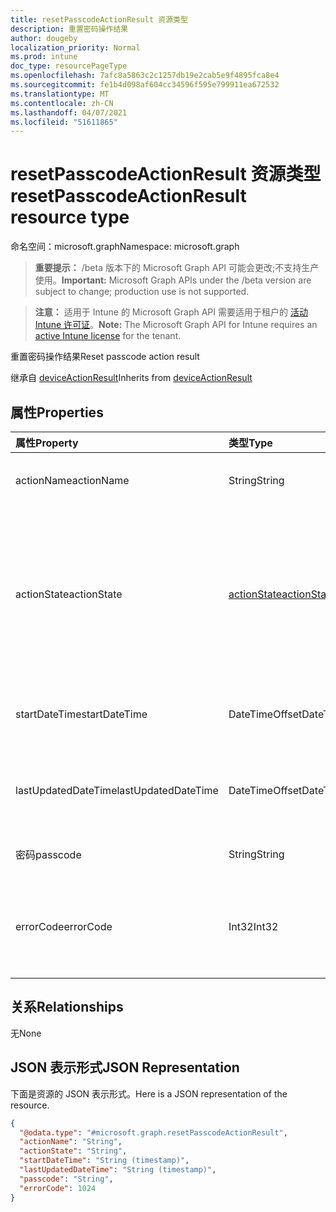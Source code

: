 ```yaml
---
title: resetPasscodeActionResult 资源类型
description: 重置密码操作结果
author: dougeby
localization_priority: Normal
ms.prod: intune
doc_type: resourcePageType
ms.openlocfilehash: 7afc8a5863c2c1257db19e2cab5e9f4895fca8e4
ms.sourcegitcommit: fe1b4d098af604cc34596f595e799911ea672532
ms.translationtype: MT
ms.contentlocale: zh-CN
ms.lasthandoff: 04/07/2021
ms.locfileid: "51611865"
---
```

# <a name="resetpasscodeactionresult-resource-type"></a><span data-ttu-id="6a25e-103">resetPasscodeActionResult 资源类型</span><span class="sxs-lookup"><span data-stu-id="6a25e-103">resetPasscodeActionResult resource type</span></span>

<span data-ttu-id="6a25e-104">命名空间：microsoft.graph</span><span class="sxs-lookup"><span data-stu-id="6a25e-104">Namespace: microsoft.graph</span></span>

> <span data-ttu-id="6a25e-105">**重要提示：** /beta 版本下的 Microsoft Graph API 可能会更改;不支持生产使用。</span><span class="sxs-lookup"><span data-stu-id="6a25e-105">**Important:** Microsoft Graph APIs under the /beta version are subject to change; production use is not supported.</span></span>

> <span data-ttu-id="6a25e-106">**注意：** 适用于 Intune 的 Microsoft Graph API 需要适用于租户的 [活动 Intune 许可证](https://go.microsoft.com/fwlink/?linkid=839381)。</span><span class="sxs-lookup"><span data-stu-id="6a25e-106">**Note:** The Microsoft Graph API for Intune requires an [active Intune license](https://go.microsoft.com/fwlink/?linkid=839381) for the tenant.</span></span>

<span data-ttu-id="6a25e-107">重置密码操作结果</span><span class="sxs-lookup"><span data-stu-id="6a25e-107">Reset passcode action result</span></span>


<span data-ttu-id="6a25e-108">继承自 [deviceActionResult](../resources/intune-devices-deviceactionresult.md)</span><span class="sxs-lookup"><span data-stu-id="6a25e-108">Inherits from [deviceActionResult](../resources/intune-devices-deviceactionresult.md)</span></span>

## <a name="properties"></a><span data-ttu-id="6a25e-109">属性</span><span class="sxs-lookup"><span data-stu-id="6a25e-109">Properties</span></span>
|<span data-ttu-id="6a25e-110">属性</span><span class="sxs-lookup"><span data-stu-id="6a25e-110">Property</span></span>|<span data-ttu-id="6a25e-111">类型</span><span class="sxs-lookup"><span data-stu-id="6a25e-111">Type</span></span>|<span data-ttu-id="6a25e-112">Description</span><span class="sxs-lookup"><span data-stu-id="6a25e-112">Description</span></span>|
|:---|:---|:---|
|<span data-ttu-id="6a25e-113">actionName</span><span class="sxs-lookup"><span data-stu-id="6a25e-113">actionName</span></span>|<span data-ttu-id="6a25e-114">String</span><span class="sxs-lookup"><span data-stu-id="6a25e-114">String</span></span>|<span data-ttu-id="6a25e-115">操作名称 继承自 [deviceActionResult](../resources/intune-devices-deviceactionresult.md)</span><span class="sxs-lookup"><span data-stu-id="6a25e-115">Action name Inherited from [deviceActionResult](../resources/intune-devices-deviceactionresult.md)</span></span>|
|<span data-ttu-id="6a25e-116">actionState</span><span class="sxs-lookup"><span data-stu-id="6a25e-116">actionState</span></span>|[<span data-ttu-id="6a25e-117">actionState</span><span class="sxs-lookup"><span data-stu-id="6a25e-117">actionState</span></span>](../resources/intune-devices-actionstate.md)|<span data-ttu-id="6a25e-118">操作的状态 继承自 [deviceActionResult](../resources/intune-devices-deviceactionresult.md)。</span><span class="sxs-lookup"><span data-stu-id="6a25e-118">State of the action Inherited from [deviceActionResult](../resources/intune-devices-deviceactionresult.md).</span></span> <span data-ttu-id="6a25e-119">可取值为：`none`、`pending`、`canceled`、`active`、`done`、`failed` 或 `notSupported`。</span><span class="sxs-lookup"><span data-stu-id="6a25e-119">Possible values are: `none`, `pending`, `canceled`, `active`, `done`, `failed`, `notSupported`.</span></span>|
|<span data-ttu-id="6a25e-120">startDateTime</span><span class="sxs-lookup"><span data-stu-id="6a25e-120">startDateTime</span></span>|<span data-ttu-id="6a25e-121">DateTimeOffset</span><span class="sxs-lookup"><span data-stu-id="6a25e-121">DateTimeOffset</span></span>|<span data-ttu-id="6a25e-122">操作启动的时间 继承自 [deviceActionResult](../resources/intune-devices-deviceactionresult.md)</span><span class="sxs-lookup"><span data-stu-id="6a25e-122">Time the action was initiated Inherited from [deviceActionResult](../resources/intune-devices-deviceactionresult.md)</span></span>|
|<span data-ttu-id="6a25e-123">lastUpdatedDateTime</span><span class="sxs-lookup"><span data-stu-id="6a25e-123">lastUpdatedDateTime</span></span>|<span data-ttu-id="6a25e-124">DateTimeOffset</span><span class="sxs-lookup"><span data-stu-id="6a25e-124">DateTimeOffset</span></span>|<span data-ttu-id="6a25e-125">操作状态上次更新的时间 继承自 [deviceActionResult](../resources/intune-devices-deviceactionresult.md)</span><span class="sxs-lookup"><span data-stu-id="6a25e-125">Time the action state was last updated Inherited from [deviceActionResult](../resources/intune-devices-deviceactionresult.md)</span></span>|
|<span data-ttu-id="6a25e-126">密码</span><span class="sxs-lookup"><span data-stu-id="6a25e-126">passcode</span></span>|<span data-ttu-id="6a25e-127">String</span><span class="sxs-lookup"><span data-stu-id="6a25e-127">String</span></span>|<span data-ttu-id="6a25e-128">新生成的设备密码</span><span class="sxs-lookup"><span data-stu-id="6a25e-128">Newly generated passcode for the device</span></span> |
|<span data-ttu-id="6a25e-129">errorCode</span><span class="sxs-lookup"><span data-stu-id="6a25e-129">errorCode</span></span>|<span data-ttu-id="6a25e-130">Int32</span><span class="sxs-lookup"><span data-stu-id="6a25e-130">Int32</span></span>|<span data-ttu-id="6a25e-131">RotateBitLockerKeys 操作错误代码。</span><span class="sxs-lookup"><span data-stu-id="6a25e-131">RotateBitLockerKeys action error code.</span></span> <span data-ttu-id="6a25e-132">有效值为 0 到 2147483647</span><span class="sxs-lookup"><span data-stu-id="6a25e-132">Valid values 0 to 2147483647</span></span>|

## <a name="relationships"></a><span data-ttu-id="6a25e-133">关系</span><span class="sxs-lookup"><span data-stu-id="6a25e-133">Relationships</span></span>
<span data-ttu-id="6a25e-134">无</span><span class="sxs-lookup"><span data-stu-id="6a25e-134">None</span></span>

## <a name="json-representation"></a><span data-ttu-id="6a25e-135">JSON 表示形式</span><span class="sxs-lookup"><span data-stu-id="6a25e-135">JSON Representation</span></span>
<span data-ttu-id="6a25e-136">下面是资源的 JSON 表示形式。</span><span class="sxs-lookup"><span data-stu-id="6a25e-136">Here is a JSON representation of the resource.</span></span>
<!-- {
  "blockType": "resource",
  "@odata.type": "microsoft.graph.resetPasscodeActionResult"
}
-->
``` json
{
  "@odata.type": "#microsoft.graph.resetPasscodeActionResult",
  "actionName": "String",
  "actionState": "String",
  "startDateTime": "String (timestamp)",
  "lastUpdatedDateTime": "String (timestamp)",
  "passcode": "String",
  "errorCode": 1024
}
```




